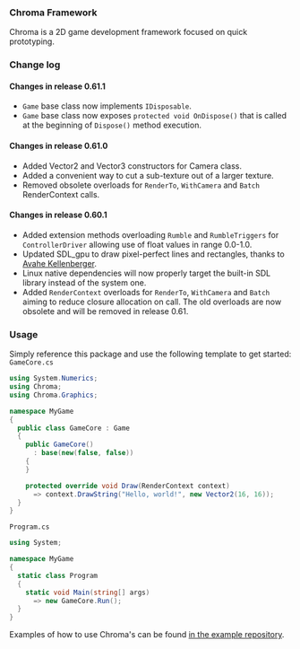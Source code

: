 ﻿### Chroma Framework
Chroma is a 2D game development framework focused on quick prototyping.

### Change log
#### Changes in release 0.61.1
- `Game` base class now implements `IDisposable`.
- `Game` base class now exposes `protected void OnDispose()` that is called 
  at the beginning of `Dispose()` method execution.

#### Changes in release 0.61.0
- Added Vector2 and Vector3 constructors for Camera class.
- Added a convenient way to cut a sub-texture out of a larger texture.
- Removed obsolete overloads for `RenderTo`, `WithCamera` and `Batch` RenderContext calls.

#### Changes in release 0.60.1
- Added extension methods overloading `Rumble` and `RumbleTriggers` for `ControllerDriver` allowing use of float values 
  in range 0.0-1.0.
- Updated SDL_gpu to draw pixel-perfect lines and rectangles, thanks to 
  [Avahe Kellenberger](https://github.com/avahe-kellenberger).
- Linux native dependencies will now properly target the built-in SDL library instead of the system one.
- Added `RenderContext` overloads for `RenderTo`, `WithCamera` and `Batch` aiming to reduce closure allocation on call.
  The old overloads are now obsolete and will be removed in release 0.61.

### Usage
Simply reference this package and use the following template to get started:   
`GameCore.cs` 
```csharp
using System.Numerics;
using Chroma;
using Chroma.Graphics;

namespace MyGame
{
  public class GameCore : Game
  {
    public GameCore()
      : base(new(false, false))
    {
    }

    protected override void Draw(RenderContext context)
      => context.DrawString("Hello, world!", new Vector2(16, 16));
  }
}
```

`Program.cs`
```csharp
using System;

namespace MyGame
{
  static class Program
  {
    static void Main(string[] args)
      => new GameCore.Run();
  }
}
```

Examples of how to use Chroma's can be found [in the example repository](https://github.com/Chroma-2D/Chroma/tree/master/Chroma.Examples).

